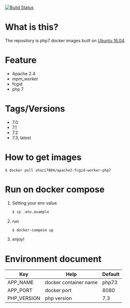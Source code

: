 [![Build Status](https://travis-ci.org/shazi7804/docker-apache2-fcgid-worker-php7.svg?branch=master)](https://travis-ci.org/shazi7804/docker-apache2-fcgid-worker-php7)
# What is this?
  The repository is php7 docker images built on [Ubuntu 16.04](http://releases.ubuntu.com/16.04/).

# Feature
  - Apache 2.4
  - mpm_worker
  - fcgid
  - php 7

# Tags/Versions
  - 7.0
  - 7.1 
  - 7.2
  - 7.3, latest

# How to get images

    $ docker pull shazi7804/apache2-fcgid-worker-php7

# Run on docker compose
1. Setting your env value
    ```bash
    $ cp .env.example
    ```
2. run
    ```bash
    $ docker-compose up
    ```
3. enjoy!

# Environment document
| Key         | Help                   | Default |
| ----------- | ---------------------- | ------- |
| APP_NAME    | docker container name  | php73   |
| APP_PORT    | docker port            | 8080    |
| PHP_VERSION | php version            | 7.3     |